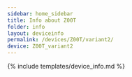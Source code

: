 ```yaml
---
sidebar: home_sidebar
title: Info about Z00T
folder: info
layout: deviceinfo
permalink: /devices/Z00T/variant2/
device: Z00T_variant2
---
```

{% include templates/device_info.md %}
